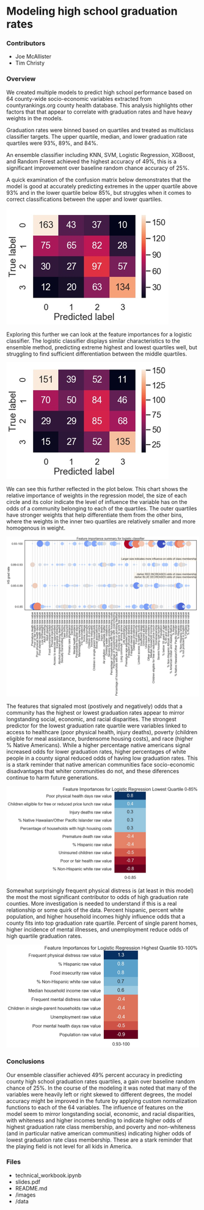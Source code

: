# Modeling high school graduation rates

### Contributors
- Joe McAllister
- Tim Christy

### Overview
We created multiple models to predict high school performance based on 64 county-wide socio-economic variables extracted from countyrankings.org county health database.  This analysis highlights other factors that  that appear to correlate with graduation rates and have heavy weights in the models.  

Graduation rates were binned based on quartiles and treated as multiclass classifier targets.  The upper quartile, median, and lower graduation rate quartiles were 93%, 89%, and 84%.  

An ensemble classifier including KNN, SVM, Logistic Regression, XGBoost, and Random Forest achieved the highest accuracy of 49%, this is a significant improvement over baseline random chance accuracy of 25%.  

A quick examination of the confusion matrix below demonstrates that the model is good at accurately predicting extremes in the upper quartile above 93% and in the lower quartile below 85%, but struggles when it comes to correct classifications between the upper and lower quartiles.  

![Ensemble Classifier Confusion Matrix](/images/ensemble_gs_matrix.jpg)

Exploring this further we can look at the feature importances for a logistic classifier.  The logistic classifier displays similar characteristics to the ensemble method, predicting extreme highest and lowest quartiles well, but struggling to find sufficient differentiation between the middle quartiles.  

![Logistic Classifier Confusion Matrix](/images/logr_gs_matrix.jpg)

We can see this further reflected in the plot below.  This chart shows the relative importance of weights in the regression model, the size of each circle and its color indicate the level of influence the variable has on the odds of a community belonging to each of the quartiles.  The outer quartiles have stronger weights that help differentiate them from the other bins, where the weights in the inner two quartiles are relatively smaller and more homogenous in weight.  

![Logistic Classifier Feature Importances](/images/feature_importance_logistic_classifier_heat_cirlces.jpg)

The features that signaled most (postively and negatively) odds that a community has the highest or lowest graduation rates appear to mirror longstanding social, economic, and racial disparities.  The strongest predictor for the lowest graduation rate quartile were variables linked to access to healthcare (poor physical health, injury deaths), poverty (children eligible for meal assistance, burdensome housing costs), and race (higher % Native Americans).  While a higher percentage native americans signal increased odds for lower graduation rates, higher percentages of white people in a county signal reduced odds of having low graduation rates.  This is a stark reminder that native american communities face socio-economic disadvantages that whiter communities do not, and these diferences continue to harm future generations.  

![Lower Quartile Feature Importances](/images/lowest_quartile_feature_importance.jpg)

Somewhat surprisingly frequent physical distress is (at least in this model) the most the most significant contributor to odds of high graduation rate counties.  More investigation is needed to understand if this is a real relationship or some quirk of the data.  Percent hispanic, percent white population, and higher household incomes highly influence odds that a county fits into top graduation rate quartile.  Percent of single parent homes, higher incidence of mental illnesses, and unemployment reduce odds of high quartile graduation rates.  

![Upper Quartile Feature Importances](/images/highest_quartile_feature_importance.jpg)

### Conclusions
Our ensemble classifier achieved 49% percent accuracy in predicting county high school graduation rates quartiles, a gain over baseline random chance of 25%.  In the course of the modeling it was noted that many of the variables were heavily left or right skewed to different degrees, the model accuracy might be improved in the future by applying custom normalization functions to each of the 64 variables.  The influence of features on the model seem to mirror longstanding social, economic, and racial disparities, with whiteness and higher incomes tending to indicate higher odds of highest graduation rate class membership, and poverty and non-whiteness (and in particular native american communities) indicating higher odds of lowest graduation rate class membership.  These are a stark reminder that the playing field is not level for all kids in America.

### Files
- technical_workbook.ipynb
- slides.pdf
- README.md
- /images
- /data
